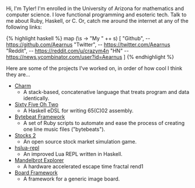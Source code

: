 Hi, I'm Tyler! I'm enrolled in the University of Arizona for mathematics and computer science. I love functional programming and esoteric tech. Talk to me about Ruby, Haskell, or C. Or, catch me around the internet at any of the following links:

{% highlight haskell %}
map (\s -> "My " ++ s) [
    "Github", -- https://github.com/Aearnus
    "Twitter", -- https://twitter.com/Aearnus
    "Reddit", -- https://reddit.com/u/crazym4n
    "HN" -- https://news.ycombinator.com/user?id=Aearnus
]
{% endhighlight %}

Here are some of the projects I've worked on, in order of how cool I think they are...
* [Charm](https://github.com/Aearnus/charm)
    * A stack-based, concatenative language that treats program and data identically.
* [Sixty Five Oh Two](https://github.com/Aearnus/sixty-five-oh-two)
    * A Haskell eDSL for writing 65(C)02 assembly.
* [Bytebeat Framework](https://github.com/Aearnus/bytebeat-framework)
    * A set of Ruby scripts to automate and ease the process of creating one line music files ("bytebeats").
* [Stocks 2](https://github.com/Aearnus/stocks-2)
    * An open source stock market simulation game.
* [hslua-repl](https://github.com/Aearnus/hslua-repl)
    * An improved Lua REPL written in Haskell.
* [Mandelbrot Explorer](https://github.com/Aearnus/mandelbrot-explorer)
    * A hardware accelerated escape time fractal rend1
* [Board Framework](https://github.com/Aearnus/board-framework)
    * A framework for a generic image board.
